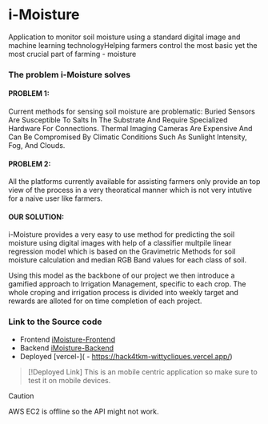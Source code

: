 # i-Moisture
Application to monitor soil moisture using a standard digital image and machine learning technologyHelping farmers control the most basic yet the most crucial part of farming - moisture

### The problem i-Moisture solves
#### PROBLEM 1:
Current methods for sensing soil moisture are problematic:
Buried Sensors Are Susceptible To Salts In The Substrate And Require Specialized Hardware For Connections.
Thermal Imaging Cameras Are Expensive And Can Be Compromised By Climatic Conditions Such As Sunlight Intensity, Fog, And Clouds.

#### PROBLEM 2:
All the platforms currently available for assisting farmers only provide an top view of the process in a very theoratical manner which is not very intutive for a naive user like farmers.

#### OUR SOLUTION:
i-Moisture provides a very easy to use method for predicting the soil moisture using digital images with help of a classifier multpile linear regression model which is based on the Gravimetric Methods for soil moisture calculation and median RGB Band values for each class of soil.

Using this model as the backbone of our project we then introduce a gamified approach to Irrigation Management, specific to each crop. The whole croping and irrigation process is divided into weekly target and rewards are alloted for on time completion of each project.

### Link to the Source code
- Frontend   [iMoisture-Frontend](https://github.com/March-Madnes/iMoisture-Frontend)
- Backend    [iMoisture-Backend](https://github.com/March-Madnes/iMoisture-Backend)
- Deployed   [vercel-]( - https://hack4tkm-wittycliques.vercel.app/)

> [!Deployed Link]
> This is an mobile centric application so make sure to test it on mobile devices.

> [!CAUTION]
> AWS EC2 is offline so the API might not work.
